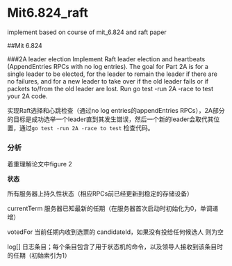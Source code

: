 # Mit6.824_raft
implement based on course of mit_6.824 and raft paper

##Mit 6.824

###2A leader election
Implement Raft leader election and heartbeats (AppendEntries RPCs with no log entries). The goal for Part 2A is for a single leader to be elected, for the leader to remain the leader if there are no failures, and for a new leader to take over if the old leader fails or if packets to/from the old leader are lost. Run go test -run 2A -race to test your 2A code.

实现Raft选择和心跳检查（通过no log entries的appendEntries RPCs），2A部分的目标是成功选举一个leader直到其发生错误，然后一个新的leader会取代其位置，通过`go test -run 2A -race to test` 检查代码。

### 分析
着重理解论文中figure 2

**状态**

所有服务器上持久性状态（相应RPCs前已经更新到稳定的存储设备）

currentTerm	服务器已知最新的任期（在服务器首次启动时初始化为0，单调递增）

votedFor	当前任期内收到选票的 candidateId，如果没有投给任何候选人 则为空

log[]	日志条目；每个条目包含了用于状态机的命令，以及领导人接收到该条目时的任期（初始索引为1）
